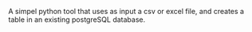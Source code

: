 A simpel python tool that uses as input a csv or excel file, and creates a table in an existing postgreSQL database.
